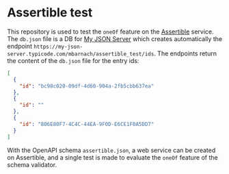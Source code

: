 # Assertible test
This repository is used to test the `oneOf` feature on the [Assertible](https://assertible.com/) service.
The `db.json` file is a DB for [My JSON Server](https://my-json-server.typicode.com/) which creates automatically the endpoint `https://my-json-server.typicode.com/mbarnach/assertible_test/ids`.
The endpoints return the content of the `db.json` file for the entry ids:
```json
[
  {
    "id": "bc98c020-09df-4d60-904a-2fb5cbb637ea"
  },
  {
    "id": ""
  },
  {
    "id": "806E80F7-4C4C-44EA-9F0D-E6CE1F0A5DD7"
  }
]
```

With the OpenAPI schema `assertible.json`, a web service can be created on Assertible, and a single test is made to evaluate the `oneOf` feature of the schema validator.
